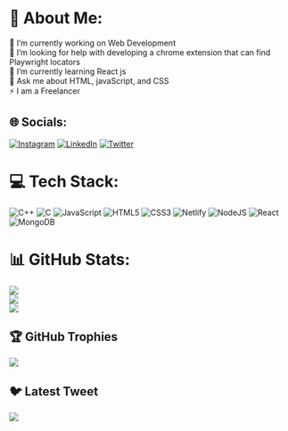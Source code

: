 # 💫 About Me:
🔭 I’m currently working on Web Development<br>🤝 I’m looking for help with developing a chrome extension that can find Playwright locators<br>🌱 I’m currently learning React js <br>💬 Ask me about HTML, javaScript, and CSS<br>⚡ I am a Freelancer


## 🌐 Socials:
[![Instagram](https://img.shields.io/badge/Instagram-%23E4405F.svg?logo=Instagram&logoColor=white)](https://instagram.com/ig.akhilsharma) [![LinkedIn](https://img.shields.io/badge/LinkedIn-%230077B5.svg?logo=linkedin&logoColor=white)](https://linkedin.com/in/kaku.) [![Twitter](https://img.shields.io/badge/Twitter-%231DA1F2.svg?logo=Twitter&logoColor=white)](https://twitter.com/ig_akhilsharma) 

# 💻 Tech Stack:
![C++](https://img.shields.io/badge/c++-%2300599C.svg?style=flat&logo=c%2B%2B&logoColor=white) ![C](https://img.shields.io/badge/c-%2300599C.svg?style=flat&logo=c&logoColor=white) ![JavaScript](https://img.shields.io/badge/javascript-%23323330.svg?style=flat&logo=javascript&logoColor=%23F7DF1E) ![HTML5](https://img.shields.io/badge/html5-%23E34F26.svg?style=flat&logo=html5&logoColor=white) ![CSS3](https://img.shields.io/badge/css3-%231572B6.svg?style=flat&logo=css3&logoColor=white) ![Netlify](https://img.shields.io/badge/netlify-%23000000.svg?style=flat&logo=netlify&logoColor=#00C7B7) ![NodeJS](https://img.shields.io/badge/node.js-6DA55F?style=flat&logo=node.js&logoColor=white) ![React](https://img.shields.io/badge/react-%2320232a.svg?style=flat&logo=react&logoColor=%2361DAFB) ![MongoDB](https://img.shields.io/badge/MongoDB-%234ea94b.svg?style=flat&logo=mongodb&logoColor=white)
# 📊 GitHub Stats:
![](https://github-readme-stats.vercel.app/api?username=kakuakhil&theme=city_light&hide_border=false&include_all_commits=true&count_private=true)<br/>
![](https://github-readme-streak-stats.herokuapp.com/?user=kakuakhil&theme=city_light&hide_border=false)<br/>
![](https://github-readme-stats.vercel.app/api/top-langs/?username=kakuakhil&theme=city_light&hide_border=false&include_all_commits=true&count_private=true&layout=compact)

## 🏆 GitHub Trophies
![](https://github-profile-trophy.vercel.app/?username=kakuakhil&theme=radical&no-frame=false&no-bg=true&margin-w=4)

## 🐦 Latest Tweet
[![](https://gtce.itsvg.in/api?username=ig_akhilsharma)](https://github.com/VishwaGauravIn/github-twitter-card-embed)

<!-- Proudly created with GPRM ( https://gprm.itsvg.in ) -->
